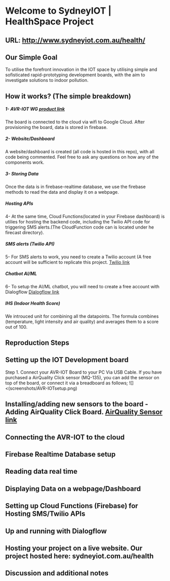 # Welcome to SydneyIOT | HealthSpace Project 
## URL: http://www.sydneyiot.com.au/health/

## Our Simple Goal

To utilise the forefront innovation in the IOT space by utilising simple and sofisticated rapid-prototyping development boards, with the aim to investigate solutions to indoor pollution.

## How it works? (The simple breakdown)

##### 1- AVR-IOT WG <a href="https://www.microchip.com/developmenttools/ProductDetails/AC164160">product link</a>
The board is connected to the cloud via wifi to Google Cloud. After provisioning the board, data is stored in firebase.
##### 2- Website/Dashboard
A website/dashboard is created (all code is hosted in this repo), with all code being commented. Feel free to ask any questions on how any of the components work.
##### 3- Storing Data
Once the data is in firebase-realtime database, we use the firebase methods to read the data and display it on a webpage.
##### Hosting APIs
4- At the same time, Cloud Functions(located in your Firebase dashboard) is utilies for hosting the backend code, including the Twilio API code for triggering SMS alerts.(The CloudFunction code can is located under he firecast directory).
##### SMS alerts (Twilio API)
5- For SMS alerts to work, you need to create a Twilio account (A free account will be sufficient to replicate this project. <a href="https://www.twilio.com">Twilio link</a>
##### Chatbot AI/ML
6- To setup the AI/ML chatbot, you will need to create a free account with Dialogflow <a href="https://dialogflow.com/">Dialogflow link</a>
##### IHS (Indoor Health Score)
We introuced unit for combining all the datapoints. The formula combines (temperature, light intensity and air quality) and averages them to a score out of 100.

## Reproduction Steps

## Setting up the IOT Development board

Step 1. Connect your AVR-IOT Board to your PC Via USB Cable. If you have purchased a AirQuality Click sensor (MQ-135), you can add the sensor on top of the board, or connect it via a breadboard as follows;
![]<(screenshots/AVR-IOTsetup.png)

## Installing/adding new sensors to the board - Adding AirQuality Click Board. <a href="https://www.mikroe.com/air-quality-click">AirQuality Sensor link</a>

## Connecting the AVR-IOT to the cloud

## Firebase Realtime Database setup

## Reading data real time

## Displaying Data on a webpage/Dashboard

## Setting up Cloud Functions (Firebase) for Hosting SMS/Twilio APIs

## Up and running with Dialogflow

## Hosting your project on a live website. Our project hosted here: sydneyiot.com.au/health

## Discussion and additional notes




